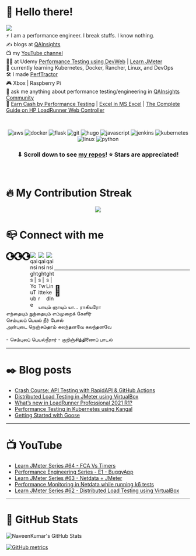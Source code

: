 # 👋 Hello there! 
![](https://komarev.com/ghpvc/?username=QAInsights&color=brightgreen)  
 ⚡ I am a performance engineer. I break stuffs. I know nothing.  
 ✍️ blogs at [QAInsights](https://qainsights.com)  
 📺 my [YouTube channel](https://qain.si/youtube)  
 👨‍🏫 at Udemy [Performance Testing using DevWeb](https://qain.si/devweb) | [Learn JMeter](https://www.udemy.com/course/learn-apache-jmeter/?referralCode=A263186828774CB459B7)  
 🌱 currently learning Kubernetes, Docker, Rancher, Linux, and DevOps  
 🛠 I made [PerfTractor](https://perftractor.xyz)  
 🎮 Xbox | Raspberry Pi  
 💬 ask me anything about performance testing/engineering in [QAInsights Community](https://community.qainsights.com/)  
 📘 [Earn Cash by Performance Testing](https://amzn.to/3g0rOPF) | [Excel in MS Excel](https://amzn.to/3atvJDL) | [The Complete Guide on HP LoadRunner Web Controller](https://amzn.to/3aviYZ4)

<br/>
<p align="center">
  <img src="https://devicons.github.io/devicon/devicon.git/icons/amazonwebservices/amazonwebservices-original-wordmark.svg" alt="aws" width="40" height="40"/> <img src="https://devicons.github.io/devicon/devicon.git/icons/docker/docker-original-wordmark.svg" alt="docker" width="40" height="40"/> <img src="https://www.vectorlogo.zone/logos/pocoo_flask/pocoo_flask-icon.svg" alt="flask" width="40" height="40"/> <img src="https://www.vectorlogo.zone/logos/git-scm/git-scm-icon.svg" alt="git" width="40" height="40"/> <img src="https://api.iconify.design/logos-hugo.svg" alt="hugo" width="40" height="40"/> <img src="https://devicons.github.io/devicon/devicon.git/icons/javascript/javascript-original.svg" alt="javascript" width="40" height="40"/> <img src="https://www.vectorlogo.zone/logos/jenkins/jenkins-icon.svg" alt="jenkins" width="40" height="40"/> <img src="https://www.vectorlogo.zone/logos/kubernetes/kubernetes-icon.svg" alt="kubernetes" width="40" height="40"/> <img src="https://devicons.github.io/devicon/devicon.git/icons/linux/linux-original.svg" alt="linux" width="40" height="40"/> <img src="https://devicons.github.io/devicon/devicon.git/icons/python/python-original.svg" alt="python" width="40" height="40"/>
</p>

<h3 align="center">⬇ Scroll down to see <a href="https://github.com/QAInsights?tab=repositories">my repos</a>! ⭐ Stars are appreciated!</h3>
<br/>

# 🔥 My Contribution Streak

<p align="center">
  <a href="https://github.com/QAInsights/github-readme-streak-stats">
    <img src="https://github-readme-streak-stats.herokuapp.com/?user=QAInsights#version3"/>
  </a>
</p>

# 📪 Connect with me

[<img align="left" alt="qainsights.com" width="22px" src="https://raw.githubusercontent.com/iconic/open-iconic/master/svg/globe.svg" />][website]
[<img align="left" alt="qainsights.com" width="22px" src="https://raw.githubusercontent.com/iconic/open-iconic/master/svg/globe.svg" />][opensourcewebsite]
[<img align="left" alt="qainsights.com" width="22px" src="https://raw.githubusercontent.com/iconic/open-iconic/master/svg/globe.svg" />][community]
[<img align="left" alt="qainsights | YouTube" width="22px" src="https://cdn.jsdelivr.net/npm/simple-icons@v3/icons/youtube.svg" />][youtube]
[<img align="left" alt="qainsights | Twitter" width="22px" src="https://cdn.jsdelivr.net/npm/simple-icons@v3/icons/twitter.svg" />][twitter]
[<img align="left" alt="qainsights | LinkedIn" width="22px" src="https://cdn.jsdelivr.net/npm/simple-icons@v3/icons/linkedin.svg" />][linkedin]

<br />
<br />

---
# 📜 
<p style="text-align: left">
யாயும் ஞாயும் யா... ராகியரோ  <br>
எந்தையும் நுந்தையும் எம்முறைக் கேளிர்  <br>
செம்புலப் பெயல் நீர் போல்  <br>
அன்புடை நெஞ்சம்தாம் கலந்தனவே கலந்தனவே  <br><br>
- செம்புலப் பெயல்நீரார் - குறிஞ்சித்திணைப் பாடல்  
</p>

---

# ✒️ Blog posts
<!-- BLOG-POST-LIST:START -->
- [Crash Course: API Testing with RapidAPI & GitHub Actions](https://qainsights.com/crash-course-api-testing-with-rapidapi-github-actions/)
- [Distributed Load Testing in JMeter using VirtualBox](https://qainsights.com/distributed-load-testing-in-jmeter-using-virtualbox/)
- [What’s new in LoadRunner Professional 2021 R1?](https://qainsights.com/whats-new-in-loadrunner-professional-2021-r1/)
- [Performance Testing in Kubernetes using Kangal](https://qainsights.com/performance-testing-in-kubernetes-using-kangal/)
- [Getting Started with Goose](https://qainsights.com/getting-started-with-goose/)
<!-- BLOG-POST-LIST:END -->

---

# 📺 YouTube
<!-- YOUTUBE:START -->
- [Learn JMeter Series #64 - FCA Vs Timers](https://www.youtube.com/watch?v=miZGLaAq4UQ)
- [Performance Engineering Series - E1 - BuggyApp](https://www.youtube.com/watch?v=7zezpvVP9UI)
- [Learn JMeter Series #63 - Netdata + JMeter](https://www.youtube.com/watch?v=J4xp_px8MzU)
- [Performance Monitoring in Netdata while running k6 tests](https://www.youtube.com/watch?v=-tH0pTBcaOo)
- [Learn JMeter Series #62 - Distributed Load Testing using VirtualBox](https://www.youtube.com/watch?v=WSDMLAEksz4)
<!-- YOUTUBE:END -->

---
# 🌟 GitHub Stats

![NaveenKumar's GitHub Stats](https://github-readme-stats.vercel.app/api?username=qainsights&show_icons=true&theme=dracula)

[![GitHub metrics](https://metrics.lecoq.io/qainsights?pagespeed=1&languages=1&followup=1&isocalendar=1)](https://github.com/lowlighter/metrics)


[website]: https://qainsights.com
[twitter]: https://twitter.com/qainsights
[youtube]: https://youtube.com/qainsights
[linkedin]: https://linkedin.com/in/naveenkumarn
[community]: https://community.qainsights.com/
[opensourcewebsite]: https://qainsights.github.io/

